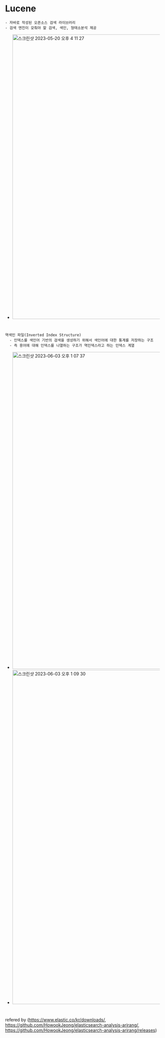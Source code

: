 # Lucene
  ```
  - 자바로 작성된 오픈소스 검색 라이브러리
  - 검색 엔진이 갖춰야 할 검색, 색인, 형태소분석 제공
  ```
  - <img width="923" alt="스크린샷 2023-05-20 오후 4 11 27" src="https://github.com/pnci1029/TIL/assets/81909140/5e8ed8cd-d578-49e9-a557-625f7ea61157">
#  
#  
```
역색인 파일(Inverted Index Structure)
  - 인덱스를 색인어 기반의 검색을 생성하기 위해서 색인어에 대한 통계를 저장하는 구조
  - 즉 용어에 대해 인덱스를 나열하는 구조가 역인덱스라고 하는 인덱스 계열
```
  - <img width="1028" alt="스크린샷 2023-06-03 오후 1 07 37" src="https://github.com/pnci1029/TIL/assets/81909140/7aefa924-91dd-4304-8f2a-ebbf4597ec59">
  - <img width="1084" alt="스크린샷 2023-06-03 오후 1 09 30" src="https://github.com/pnci1029/TIL/assets/81909140/f725049e-6866-405e-9ab5-98e436248546">


#  
#  
#  
#  
#  
#  
refered by (https://www.elastic.co/kr/downloads/, https://github.com/HowookJeong/elasticsearch-analysis-arirang/, https://github.com/HowookJeong/elasticsearch-analysis-arirang/releases)
